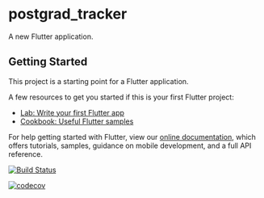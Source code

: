 # postgrad_tracker

A new Flutter application.

## Getting Started

This project is a starting point for a Flutter application.

A few resources to get you started if this is your first Flutter project:

- [Lab: Write your first Flutter app](https://flutter.dev/docs/get-started/codelab)
- [Cookbook: Useful Flutter samples](https://flutter.dev/docs/cookbook)

For help getting started with Flutter, view our
[online documentation](https://flutter.dev/docs), which offers tutorials,
samples, guidance on mobile development, and a full API reference.

[![Build Status](https://travis-ci.com/Motaung08/postgrad-tracker.svg?branch=master)](https://travis-ci.com/Motaung08/postgrad-tracker)

[![codecov](https://codecov.io/gh/Motaung08/postgrad-tracker/branch/master/graph/badge.svg)](https://codecov.io/gh/Motaung08/postgrad-tracker)


